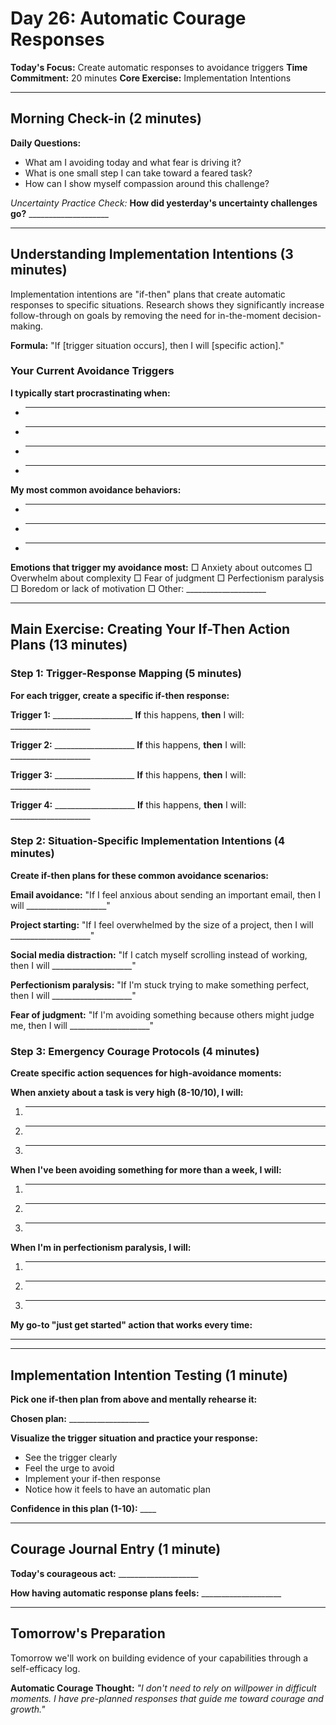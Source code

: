 # Day 26: Automatic Courage Responses

**Today's Focus:** Create automatic responses to avoidance triggers
**Time Commitment:** 20 minutes
**Core Exercise:** Implementation Intentions

---

## Morning Check-in (2 minutes)

**Daily Questions:**
- What am I avoiding today and what fear is driving it?
- What is one small step I can take toward a feared task?
- How can I show myself compassion around this challenge?

*Uncertainty Practice Check:*
**How did yesterday's uncertainty challenges go?** ____________________

---

## Understanding Implementation Intentions (3 minutes)

Implementation intentions are "if-then" plans that create automatic responses to specific situations. Research shows they significantly increase follow-through on goals by removing the need for in-the-moment decision-making.

**Formula:** "If [trigger situation occurs], then I will [specific action]."

### Your Current Avoidance Triggers

**I typically start procrastinating when:**
- ____________________
- ____________________
- ____________________
- ____________________

**My most common avoidance behaviors:**
- ____________________
- ____________________
- ____________________

**Emotions that trigger my avoidance most:**
□ Anxiety about outcomes
□ Overwhelm about complexity
□ Fear of judgment
□ Perfectionism paralysis
□ Boredom or lack of motivation
□ Other: ____________________

---

## Main Exercise: Creating Your If-Then Action Plans (13 minutes)

### Step 1: Trigger-Response Mapping (5 minutes)

**For each trigger, create a specific if-then response:**

**Trigger 1:** ____________________
**If** this happens, **then** I will: ____________________

**Trigger 2:** ____________________
**If** this happens, **then** I will: ____________________

**Trigger 3:** ____________________
**If** this happens, **then** I will: ____________________

**Trigger 4:** ____________________
**If** this happens, **then** I will: ____________________

### Step 2: Situation-Specific Implementation Intentions (4 minutes)

**Create if-then plans for these common avoidance scenarios:**

**Email avoidance:**
"If I feel anxious about sending an important email, then I will ____________________"

**Project starting:**
"If I feel overwhelmed by the size of a project, then I will ____________________"

**Social media distraction:**
"If I catch myself scrolling instead of working, then I will ____________________"

**Perfectionism paralysis:**
"If I'm stuck trying to make something perfect, then I will ____________________"

**Fear of judgment:**
"If I'm avoiding something because others might judge me, then I will ____________________"

### Step 3: Emergency Courage Protocols (4 minutes)

**Create specific action sequences for high-avoidance moments:**

**When anxiety about a task is very high (8-10/10), I will:**
1. ____________________
2. ____________________
3. ____________________

**When I've been avoiding something for more than a week, I will:**
1. ____________________
2. ____________________
3. ____________________

**When I'm in perfectionism paralysis, I will:**
1. ____________________
2. ____________________
3. ____________________

**My go-to "just get started" action that works every time:**
____________________

---

## Implementation Intention Testing (1 minute)

**Pick one if-then plan from above and mentally rehearse it:**

**Chosen plan:** ____________________

**Visualize the trigger situation and practice your response:**
- See the trigger clearly
- Feel the urge to avoid
- Implement your if-then response
- Notice how it feels to have an automatic plan

**Confidence in this plan (1-10):** ____

---

## Courage Journal Entry (1 minute)

**Today's courageous act:** ____________________

**How having automatic response plans feels:** ____________________

---

## Tomorrow's Preparation

Tomorrow we'll work on building evidence of your capabilities through a self-efficacy log.

**Automatic Courage Thought:**
*"I don't need to rely on willpower in difficult moments. I have pre-planned responses that guide me toward courage and growth."*